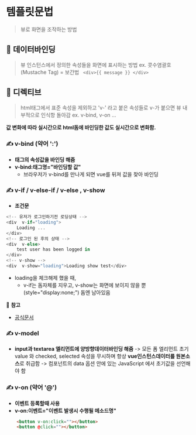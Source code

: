 #  템플릿문법
  > 뷰로 화면을 조작하는 방법
  
   ##  :closed_book: 데이터바인딩
> 뷰 인스턴스에서 정의한 속성들을 화면에 표시하는 방법 ex. 콧수염괄호(Mustache Tag) = 보간법
``` <div>{{ message }} </div>```

   ##  :ledger: 디렉티브
   >  html태그에서 표준 속성을 제외하고 'v-' 라고 붙은 속성들로 v-가 붙으면 뷰 내부적으로 인식항 돌아감
   >  ex. v-bind, v-on ...

   **값 변화에 따라 실시간으로 html돔에 바인딩한 값도 실시간으로 변화함.**

### ✍ v-bind (약어 ':')
-  **태그의 속성값을 바인딩 해줌**
- **v-bind:태그명="바인딩할 값"**
	- 브라우저가 v-bind를 만나게 되면 vue를 뒤져 값을 찾아 바인딩

### ✍ v-if / v-else-if / v-else , v-show
- **조건문**
```js
<!-- 유저가 로그인하기전 로딩상태 -->
<div  v-if="loading"> 
	Loading ...
</div>
<!-- 로그인 된 후의 상태 -->
<div  v-else> 
	test user has been logged in
</div>
<!-- v-show -->
<div  v-show="loading">Loading show test</div>
```
- loading을 체크해제 했을 때, 
	- v-if는 돔자체를 지우고, v-show는 화면에 보이지 않을 뿐(style="display:none;") 돔엔 남아있음

 :speech_balloon: **참고**
- [공식문서](https://vuejs.org/v2/guide/forms.html#ad)

### ✍ v-model
- **input과 textarea 엘리먼트에 양방향데이터바인딩 해줌**
-> 모든 폼 엘리먼트 초기 value 와 checked, selected 속성을 무시하며 항상 **vue인스턴스데이터를 원본소스**로 취급함
-> 컴포넌트의 data 옵션 안에 있는 JavaScript 에서 초기값을 선언해야 함

### ✍ v-on (약어 '@')
- **이벤트 등록할때 사용**
- **v-on:이벤트="이벤트 발생시 수행될 메소드명"**
```html
	<button v-on:click=""></button>
	<button @click=""></button>
